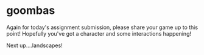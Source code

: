 # goombas

Again for today's assignment submission, please share your game up to this point! Hopefully you've got a character and some interactions happening!

Next up....landscapes!

